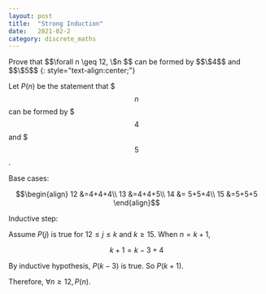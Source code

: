 ```yaml
---
layout: post
title:  "Strong Induction"
date:   2021-02-2
category: discrete_maths
---
```

<div class=box2>
Prove that $$\forall n \geq 12, \$n $$ can be formed by $$\$4$$ and $$\$5$$
{: style="text-align:center;"}
</div>

Let $P(n)$ be the statement that $$$n$$ can be formed by $$$4$$ and $$$5$$.

Base cases: 

$$\begin{align}
12 &=4+4+4\\
13 &=4+4+5\\
14 &= 5+5+4\\
15 &=5+5+5
\end{align}$$

Inductive step: 

Assume $P(j)$ is true for $12 \leq j \leq k$ and $k\geq 15$. When $n=k+1$,

$$k+1=k-3+4$$

By inductive hypothesis, $P(k-3)$ is true. So $P(k+1)$.

Therefore, $\forall n \geq 12, P(n)$.
